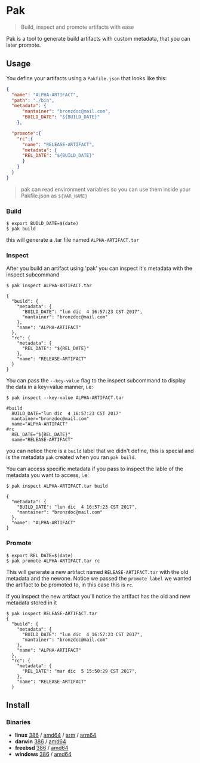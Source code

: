 # Pak

> Build, inspect and promote artifacts with ease

Pak is a tool to generate build artifacts with custom metadata, that you can later promote.

## Usage

You define your artifacts using a `Pakfile.json` that looks like this:

```json
{
  "name": "ALPHA-ARTIFACT",
  "path": "./bin",
  "metadata": {
      "mantainer": "bronzdoc@mail.com",
      "BUILD_DATE": "${BUILD_DATE}"
    },

  "promote":{
    "rc":{
      "name": "RELEASE-ARTIFACT",
      "metadata": {
      "REL_DATE": "${BUILD_DATE}"
      }
    }
  }
}
```

> pak can read environment variables so you can use them inside your Pakfile.json as `${VAR_NAME}`

### Build

```shell
$ export BUILD_DATE=$(date)
$ pak build
```

this will generate a .tar file named `ALPHA-ARTIFACT.tar`

### Inspect

After you build an artifact using 'pak' you can inspect it's metadata with the inspect subcommand

```shell
$ pak inspect ALPHA-ARTIFACT.tar

{
  "build": {
    "metadata": {
      "BUILD_DATE": "lun dic  4 16:57:23 CST 2017",
      "mantainer": "bronzdoc@mail.com"
    },
    "name": "ALPHA-ARTIFACT"
  },
  "rc": {
    "metadata": {
      "REL_DATE": "${REL_DATE}"
    },
    "name": "RELEASE-ARTIFACT"
  }
}
```

You can pass the `--key-value` flag to the inspect subcommand to display the data in a key=value manner, i.e:

```shell
$ pak inspect --key-value ALPHA-ARTIFACT.tar

#build
  BUILD_DATE="lun dic  4 16:57:23 CST 2017"
  mantainer="bronzdoc@mail.com"
  name="ALPHA-ARTIFACT"
#rc
  REL_DATE="${REL_DATE}"
  name="RELEASE-ARTIFACT"
```

you can notice there is a `build` label that we didn't define, this is special and is the metadata `pak` created when you ran `pak build`.

You can access specific metadata if you pass to inspect the lable of the metadata you want to access, i.e:
```shell
$ pak inspect ALPHA-ARTIFACT.tar build

{
  "metadata": {
    "BUILD_DATE": "lun dic  4 16:57:23 CST 2017",
    "mantainer": "bronzdoc@mail.com"
  },
  "name": "ALPHA-ARTIFACT"
}
```

### Promote

```shell
$ export REL_DATE=$(date)
$ pak promote ALPHA-ARTIFACT.tar rc
```

This will generate a new artifact named `RELEASE-ARTIFACT.tar` with the old metadata and the newone.
Notice we passed the `promote label` we wanted the artifact to be promoted to, in this case this is `rc`.

If you inspect the new artifact you'll notice the artifact has the old and new metadata stored in it

```shell
$ pak inspect RELEASE-ARTIFACT.tar
{
  "build": {
    "metadata": {
      "BUILD_DATE": "lun dic  4 16:57:23 CST 2017",
      "mantainer": "bronzdoc@mail.com"
    },
    "name": "ALPHA-ARTIFACT"
  },
  "rc": {
    "metadata": {
      "REL_DATE": "mar dic  5 15:50:29 CST 2017",
    },
    "name": "RELEASE-ARTIFACT"
  }
```

## Install

### Binaries

- **linux** [386](https://github.com/bronzdoc/pak/releases/download/v0.0.1/pak-linux-386) / [amd64](https://github.com/bronzdoc/pak/releases/download/v0.0.1/pak-linux-amd64) / [arm](https://github.com/bronzdoc/pak/releases/download/v0.0.1/pak-linux-arm) / [arm64](https://github.com/bronzdoc/pak/releases/download/v0.0.1/pak-linux-arm64)
- **darwin** [386](https://github.com/bronzdoc/pak/releases/download/v0.0.1/pak-darwin-386) / [amd64](https://github.com/bronzdoc/pak/releases/download/v0.0.1/pak-darwin-amd64)
- **freebsd** [386](https://github.com/bronzdoc/pak/releases/download/v0.0.1/pak-freebsd-386) / [amd64](https://github.com/bronzdoc/pak/releases/download/v0.0.1/pak-freebsd-amd64)
- **windows** [386](https://github.com/bronzdoc/pak/releases/download/v0.0.1/pak-windows-386) / [amd64](https://github.com/bronzdoc/pak/releases/download/v0.0.1/pak-windows-amd64)
